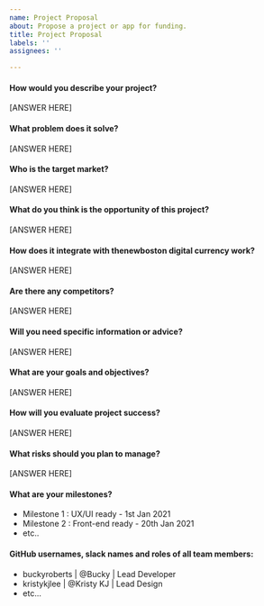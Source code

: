 ```yaml
---
name: Project Proposal
about: Propose a project or app for funding.
title: Project Proposal
labels: ''
assignees: ''

---
```


#### How would you describe your project?
[ANSWER HERE]

#### What problem does it solve?
[ANSWER HERE]

#### Who is the target market?
[ANSWER HERE]

#### What do you think is the opportunity of this project?
[ANSWER HERE]

#### How does it integrate with thenewboston digital currency work?
[ANSWER HERE]

#### Are there any competitors?
[ANSWER HERE]

#### Will you need specific information or advice?
[ANSWER HERE]

#### What are your goals and objectives?
[ANSWER HERE]

#### How will you evaluate project success?
[ANSWER HERE]

#### What risks should you plan to manage?
[ANSWER HERE]

#### What are your milestones?
<!--- You are free to create your own milestones and any number of milestones. Dates can be approximate. --->
- Milestone 1 : UX/UI ready - 1st Jan 2021
- Milestone 2 : Front-end ready - 20th Jan 2021
- etc..

#### GitHub usernames, slack names and roles of all team members:
- buckyroberts | @Bucky | Lead Developer
- kristykjlee | @Kristy KJ | Lead Design
- etc...
